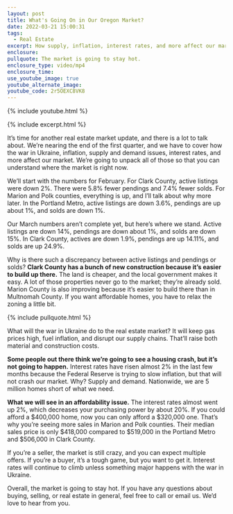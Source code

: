 ```yaml
---
layout: post
title: What's Going On in Our Oregon Market?
date: 2022-03-21 15:00:31
tags:
  - Real Estate
excerpt: How supply, inflation, interest rates, and more affect our market.
enclosure:
pullquote: The market is going to stay hot.
enclosure_type: video/mp4
enclosure_time:
use_youtube_image: true
youtube_alternate_image:
youtube_code: 2r5OEXC8VK8
---
```

{% include youtube.html %}

{% include excerpt.html %}

It’s time for another real estate market update, and there is a lot to talk about. We’re nearing the end of the first quarter, and we have to cover how the war in Ukraine, inflation, supply and demand issues, interest rates, and more affect our market. We’re going to unpack all of those so that you can understand where the market is right now.&nbsp;

We’ll start with the numbers for February. For Clark County, active listings were down 2%. There were 5.8% fewer pendings and 7.4% fewer solds. For Marion and Polk counties, everything is up, and I’ll talk about why more later. In the Portland Metro, active listings are down 3.6%, pendings are up about 1%, and solds are down 1%.&nbsp;

Our March numbers aren’t complete yet, but here’s where we stand. Active listings are down 14%, pendings are down about 1%, and solds are down 15%. In Clark County, actives are down 1.9%, pendings are up 14.11%, and solds are up 24.9%.

Why is there such a discrepancy between active listings and pendings or solds? **Clark County has a bunch of new construction because it’s easier to build up there.** The land is cheaper, and the local government makes it easy. A lot of those properties never go to the market; they’re already sold. Marion County is also improving because it’s easier to build there than in Multnomah County. If you want affordable homes, you have to relax the zoning a little bit.

{% include pullquote.html %}

What will the war in Ukraine do to the real estate market? It will keep gas prices high, fuel inflation, and disrupt our supply chains. That’ll raise both material and construction costs.&nbsp;

**Some people out there think we’re going to see a housing crash, but it’s not going to happen.** Interest rates have risen almost 2% in the last few months because the Federal Reserve is trying to slow inflation, but that will not crash our market. Why? Supply and demand. Nationwide, we are 5 million homes short of what we need.

**What we will see in an affordability issue.** The interest rates almost went up 2%, which decreases your purchasing power by about 20%. If you could afford a $400,000 home, now you can only afford a $320,000 one. That’s why you’re seeing more sales in Marion and Polk counties. Their median sales price is only $418,000 compared to $519,000 in the Portland Metro and $506,000 in Clark County.

If you’re a seller, the market is still crazy, and you can expect multiple offers. If you’re a buyer, it’s a tough game, but you want to get it. Interest rates will continue to climb unless something major happens with the war in Ukraine.&nbsp;

Overall, the market is going to stay hot. If you have any questions about buying, selling, or real estate in general, feel free to call or email us. We’d love to hear from you.
